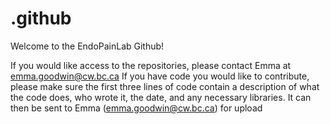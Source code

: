# .github

Welcome to the EndoPainLab Github! 

If you would like access to the repositories, please contact Emma at emma.goodwin@cw.bc.ca
If you have code you would like to contribute, please make sure the first three lines of code contain a description of what the code does, who wrote it, the date, and any necessary libraries. It can then be sent to Emma (emma.goodwin@cw.bc.ca) for upload
